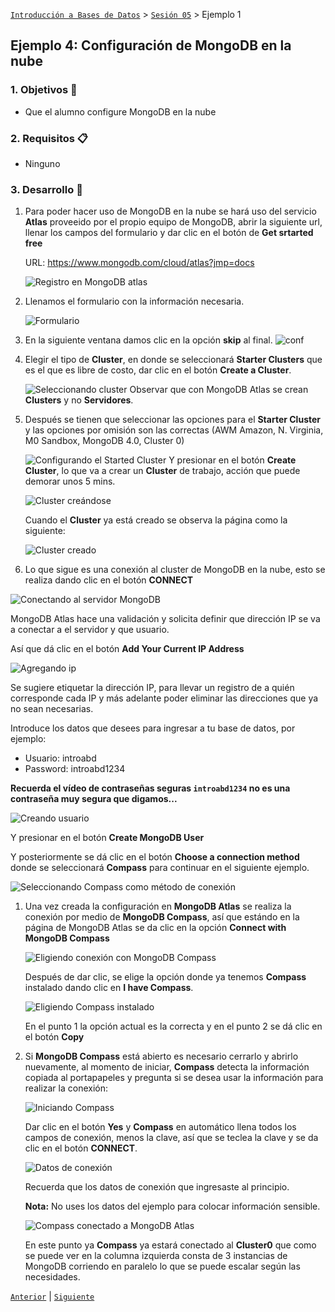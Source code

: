 [`Introducción a Bases de Datos`](../../README.md) > [`Sesión 05`](../Readme.md) > Ejemplo 1

## Ejemplo 4: Configuración de __MongoDB__ en la nube

### 1. Objetivos :dart:
- Que el alumno configure MongoDB en la nube

### 2. Requisitos :clipboard:
- Ninguno

### 3. Desarrollo :rocket:
1. Para poder hacer uso de MongoDB en la nube se hará uso del servicio __Atlas__ proveeido por el propio equipo de MongoDB, abrir la siguiente url, llenar los campos del formulario y dar clic en el botón de __Get srtarted free__

   URL: https://www.mongodb.com/cloud/atlas?jmp=docs

   ![Registro en MongoDB atlas](imagenes/registro-mongodb-atlas.png)

1. Llenamos el formulario con la información necesaria.

   ![Formulario](imagenes/2form.png)

1. En la siguiente ventana damos clic en la opción __skip__ al final.
    ![conf](imagenes/3lenguaje.png)
1. Elegir el tipo de __Cluster__, en donde se seleccionará __Starter Clusters__ que es el que es libre de costo, dar clic en el botón __Create a Cluster__.

   ![Seleccionando cluster](imagenes/seleccionando-cluster.png)
   Observar que con MongoDB Atlas se crean __Clusters__ y no __Servidores__.

1. Después se tienen que seleccionar las opciones para el __Starter Cluster__ y las opciones por omisión son las correctas (AWM Amazon, N. Virginia, M0 Sandbox, MongoDB 4.0, Cluster 0)

   ![Configurando el Started Cluster](imagenes/configurando-cluster.png)
   Y presionar en el botón __Create Cluster__, lo que va a crear un __Cluster__ de trabajo, acción que puede demorar unos 5 mins.

   ![Cluster creándose](imagenes/creando-cluster-01.png)

   Cuando el __Cluster__ ya está creado se observa la página como la siguiente:

   ![Cluster creado](imagenes/creando-cluster-02.png)

1. Lo que sigue es una conexión al cluster de MongoDB en la nube, esto se realiza dando clic en el botón __CONNECT__

  ![Conectando al servidor MongoDB](imagenes/conectando-a-mongodb.png)
  
  MongoDB Atlas hace una validación y solicita definir que dirección IP se va a conectar a el servidor y que usuario.

  Así que dá clic en el botón __Add Your Current IP Address__

  ![Agregando ip](imagenes/agregando-ip.png)
  
  Se sugiere etiquetar la dirección IP, para llevar un registro de a quién corresponde cada IP y más adelante poder eliminar las direcciones que ya no sean necesarias.

  Introduce los datos que desees para ingresar a tu base de datos, por ejemplo:

   - Usuario: introabd
   - Password: introabd1234

   **Recuerda el vídeo de contraseñas seguras `introabd1234` no es una contraseña muy segura que digamos...**

  ![Creando usuario](imagenes/creando-usuario.png)
  
  Y presionar en el botón __Create MongoDB User__

  Y posteriormente se dá clic en el botón __Choose a connection method__ donde se seleccionará __Compass__ para continuar en el siguiente ejemplo.

  ![Seleccionando Compass como método de conexión](imagenes/seleccionando-compass.png)

1. Una vez creada la configuración en __MongoDB Atlas__ se realiza la conexión por medio de __MongoDB Compass__, así que estándo en la página de MongoDB Atlas se da clic en la opción __Connect with MongoDB Compass__

   ![Eligiendo conexión con MongoDB Compass](imagenes/eligiendo-compass.png)

   Después de dar clic, se elige la opción donde ya tenemos __Compass__ instalado dando clic en __I have Compass__.

   ![Eligiendo Compass instalado](imagenes/compass-instalado.png)
   
   En el punto 1 la opción actual es la correcta y en el punto 2 se dá clic en el botón __Copy__

1. Si __MongoDB Compass__ está abierto es necesario cerrarlo y abrirlo nuevamente, al momento de iniciar, __Compass__ detecta la información copiada al portapapeles y pregunta si se desea usar la información para realizar la conexión:

   ![Iniciando Compass](imagenes/iniciando-compass.png)
   
   Dar clic en el botón __Yes__ y __Compass__ en automático llena todos los campos de conexión, menos la clave, así que se teclea la clave y se da clic en el botón __CONNECT__.

   ![Datos de conexión](imagenes/datos-de-conexion.png)
   
   Recuerda que los datos de conexión que ingresaste al principio.

   __Nota:__ No uses los datos del ejemplo para colocar información sensible.

   ![Compass conectado a MongoDB Atlas](imagenes/compass-conectado.png)
   
   En este punto ya __Compass__ ya estará conectado al __Cluster0__ que como se puede ver en la columna izquierda consta de 3 instancias de MongoDB corriendo en paralelo lo que se puede escalar según las necesidades.

[`Anterior`](../Readme.md) | [`Siguiente`](../Readme.md)   

